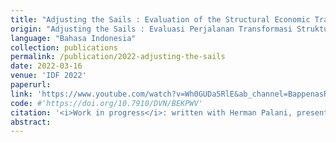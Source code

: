 ```yaml
---
title: "Adjusting the Sails : Evaluation of the Structural Economic Transformation Trajectory and Labor Productivity in Indonesia"
origin: "Adjusting the Sails : Evaluasi Perjalanan Transformasi Struktur Ekonomi dan Efektivitas Tenaga Kerja di Indonesia"
language: "Bahasa Indonesia"
collection: publications
permalink: /publication/2022-adjusting-the-sails
date: 2022-03-16
venue: 'IDF 2022'
paperurl:
link: 'https://www.youtube.com/watch?v=Wh0GUDa5RlE&ab_channel=BappenasRI'
code: #'https://doi.org/10.7910/DVN/BEKPWV'
citation: '<i>Work in progress</i>: written with Herman Palani, presented at Indonesia Development Forum (IDF), 2022'
abstract:
---
```

